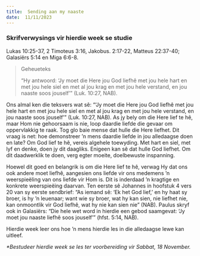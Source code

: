 ```yaml
---
title:  Sending aan my naaste
date:  11/11/2023
---
```


### Skrifverwysings vir hierdie week se studie
Lukas 10:25-37, 2 Timoteus 3:16, Jakobus. 2:17-22, Matteus 22:37-40; Galasiërs 5:14 en Miga 6:6-8.

> <p>Geheueteks</p>
> “Hy antwoord: ‘Jy moet die Here jou God liefhê met jou hele hart en met jou hele siel en met al jou krag en met jou hele verstand, en jou naaste soos jouself’” (Luk. 10:27, NAB).

Ons almal ken die teksvers wat sê: “‘Jy moet die Here jou God liefhê met jou hele hart en met jou hele siel en met al jou krag en met jou hele verstand, en jou naaste soos jouself’” (Luk. 10:27, NAB). As jy bely om die Here lief te hê, maar Hom nie gehoorsaam is nie, loop daardie liefde die gevaar om oppervlakkig te raak. Tog glo baie mense dat hulle die Here liefhet. Dit vraag is net: hoe demonstreer ’n mens daardie liefde in jou alledaagse doen en late? Om God lief te hê, vereis algehele toewyding. Met hart en siel, met lyf en denke, doen jy dit daagliks. Enigeen kan sê dat hulle God liefhet. Om dit daadwerklik te doen, verg egter moeite, doelbewuste inspanning.

Hoewel dit goed en belangrik is om die Here lief te hê, verwag Hy dat ons ook andere moet liefhê, aangesien ons liefde vir ons medemens ’n weerspieëling van ons liefde vir Hom is. Dit is inderdaad ’n kragtige en konkrete weerspieëing daarvan. Ten eerste sê Johannes in hoofstuk 4 vers 20 van sy eerste sendbrief: “As iemand sê: ‘Ek het God lief,’ en hy haat sy broer, is hy ’n leuenaar; want wie sy broer, wat hy kan sien, nie liefhet nie, kan onmoontlik vir God liefhê, wat hy nie kan sien nie” (NAB). Paulus skryf ook in Galasiërs: “Die hele wet word in hierdie een gebod saamgevat: ‘Jy moet jou naaste liefhê soos jouself’” (hfst. 5:14, NAB).

Hierdie week leer ons hoe ’n mens hierdie les in die alledaagse lewe kan uitleef.

_*Bestudeer hierdie week se les ter voorbereiding  vir Sabbat, 18 November._